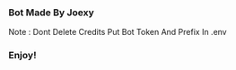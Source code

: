 ### Bot Made By Joexy ###
  Note : Dont Delete Credits
 Put Bot Token And Prefix In .env
 
 ### Enjoy! ###